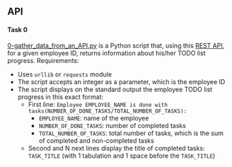 ## API

#### Task 0
[0-gather_data_from_an_API.py](0-gather_data_from_an_API.py) is a Python script that, using this [REST API](https://jsonplaceholder.typicode.com/), for a given employee ID, returns information about his/her TODO list progress.
Requirements:
- Uses `urllib` or `requests` module
- The script accepts an integer as a parameter, which is the employee ID
- The script displays on the standard output the employee TODO list progress in this exact format:
	- First line: `Employee EMPLOYEE_NAME is done with tasks(NUMBER_OF_DONE_TASKS/TOTAL_NUMBER_OF_TASKS):`
		- `EMPLOYEE_NAME`: name of the employee
		- `NUMBER_OF_DONE_TASKS`: number of completed tasks
		- `TOTAL_NUMBER_OF_TASKS`: total number of tasks, which is the sum of completed and non-completed tasks
	- Second and N next lines display the title of completed tasks: `TASK_TITLE` (with 1 tabulation and 1 space before the `TASK_TITLE`)
